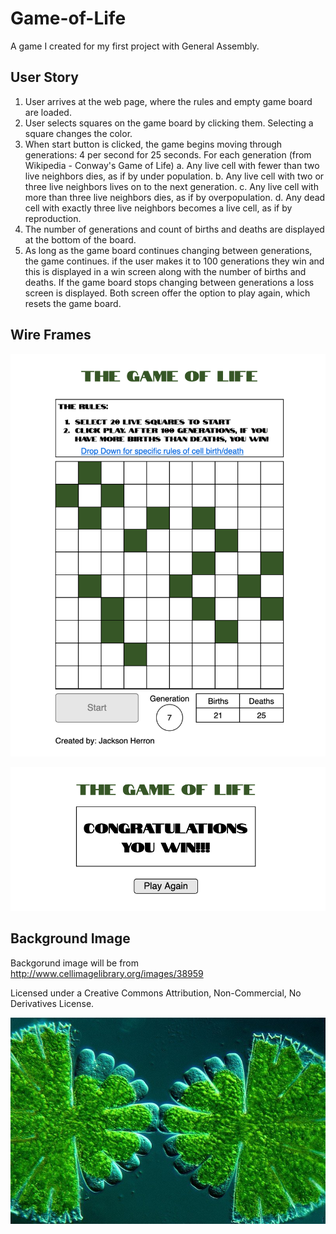 # Game-of-Life
A game I created for my first project with General Assembly.

## User Story

1.	User arrives at the web page, where the rules and empty game board are loaded.
2.	User selects squares on the game board by clicking them. Selecting a square changes the color.
3.	When start button is clicked, the game begins moving through generations: 4 per second for 25 seconds. For each generation (from Wikipedia - Conway's Game of Life)
a.	Any live cell with fewer than two live neighbors dies, as if by under population.
b.	Any live cell with two or three live neighbors lives on to the next generation.
c.	Any live cell with more than three live neighbors dies, as if by overpopulation.
d.	Any dead cell with exactly three live neighbors becomes a live cell, as if by reproduction.
4.	The number of generations and count of births and deaths are displayed at the bottom of the board.
5.	As long as the game board continues changing between generations, the game continues. if the user makes it to 100 generations they win and this is displayed in a win screen along with the number of births and deaths. If the game board stops changing between generations a loss screen is displayed. Both screen offer the option to play again, which resets the game board.

## Wire Frames

![WireFrame1](Assets/WireFrame1.jpg)

![WireFrame2](Assets/WireFrame2.jpg)

## Background Image

Backgorund image will be from http://www.cellimagelibrary.org/images/38959

Licensed under a Creative Commons Attribution, Non-Commercial, No Derivatives License.

![Cells](Assets/cells.jpg)